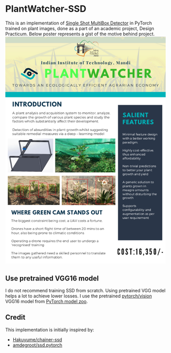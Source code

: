 # PlantWatcher-SSD
This is an implementation of [Single Shot MultiBox Detector](https://arxiv.org/abs/1512.02325) in PyTorch trained on plant images, done as a part of an academic project, Design Practicum. Below poster represents a gist of the motive behind project.
![Poster entitling the project](res/image.png)

## Use pretrained VGG16 model
I do not recommend training SSD from scratch. Using pretrained VGG model helps a lot to achieve lower losses.
I use the pretrained [pytorch/vision](https://github.com/pytorch/vision#models) VGG16 model from [PyTorch model zoo](https://download.pytorch.org/models/vgg16-397923af.pth).

## Credit
This implementation is initially inspired by:
- [Hakuyume/chainer-ssd](https://github.com/Hakuyume/chainer-ssd)  
- [amdegroot/ssd.pytorch](https://github.com/amdegroot/ssd.pytorch)  
